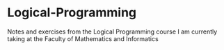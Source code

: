 # Logical-Programming
Notes and exercises from the Logical Programming course I am currently taking at the Faculty of Mathematics and Informatics
